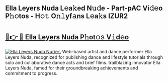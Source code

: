 ## Ella Leyers Nuda L𝚎a𝚔ed N𝚞𝚍e - Part-pAC Vi𝚍𝚎o P𝚑𝚘tos - H𝚘𝚝 O𝚗𝚕yf𝚊ns L𝚎a𝚔s IZUR2

# <h2><a href="http://kfa9d9.oniu.top/?m=Ella+Leyers+Nuda">🔗👉 🔴 Ella Leyers Nuda P𝚑ot𝚘𝚜 V𝚒d𝚎o</a></h2>

[![Ella Leyers Nuda Nu𝚍e𝚜](https://i.imgur.com/0qMVB7G.gif)](http://kfa9d9.oniu.top/?m=Ella+Leyers+Nuda)
Web-based artist and dance performer Ella Leyers Nuda, recognized for publishing dance and lifestyle tutorials through solo and collaborative dance acts and brief films. trailblazing innovator Ella Leyers Nuda, famed for their groundbreaking achievements and commitment to progress.  

